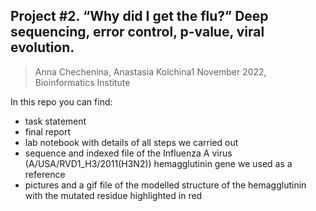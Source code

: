 ## Project #2. “Why did I get the flu?” Deep sequencing, error control, p-value, viral evolution.

> Anna Chechenina, Anastasia Kolchina1
> November 2022, Bioinformatics Institute

In this repo you can find:
* task statement
* final report
* lab notebook with details of all steps we carried out
* sequence and indexed file of the Influenza A virus (A/USA/RVD1_H3/2011(H3N2)) hemagglutinin gene we used as a reference
* pictures and a gif file of the modelled structure of the hemagglutinin with the mutated residue highlighted in red
